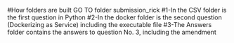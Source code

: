 #How folders are built
GO TO folder submission_rick
  #1-In the CSV folder is the first question in Python
  #2-In the docker folder is the second question (Dockerizing as Service) including the executable file
  #3-The Answers folder contains the answers to question No. 3, including the amendment
